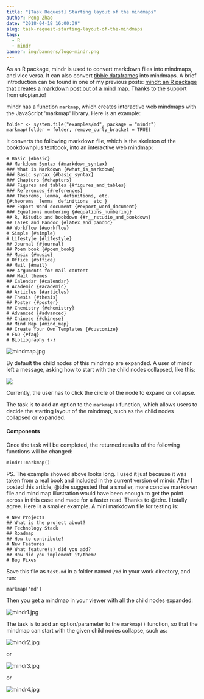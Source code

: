 ```yaml
---
title: "[Task Request] Starting layout of the mindmaps"
author: Peng Zhao
date: "2018-04-18 16:00:39"
slug: task-request-starting-layout-of-the-mindmaps
tags: 
  - R
  - mindr
banner: img/banners/logo-mindr.png
---
```



As an R package, mindr is used to convert markdown files into mindmaps, and vice versa. It can also convert [tibble dataframes](https://steemit.com/utopian-io/@dapeng/new-features-mindr-supports-tibble-dataframes) into mindmaps. A brief introduction can be found in one of my previous posts: [mindr: an R package that creates a markdown post out of a mind map](https://steemit.com/utopian-io/@dapeng/mindr-an-r-package-that-creates-a-markdown-post-out-of-a-mind-map). Thanks to the support from utopian.io!

<!--more-->


mindr has a function `markmap`, which creates interactive web mindmaps with the JavaScript 'markmap' library. Here is an example:

```
folder <- system.file("examples/md", package = "mindr")
markmap(folder = folder, remove_curly_bracket = TRUE)
```

It converts the following markdown file, which is the skeleton of the bookdownplus textbook, into an interactive web mindmap:



```
# Basic {#basic}
## Markdown Syntax {#markdown_syntax}
### What is Markdown {#what_is_markdown}
### Basic syntax {#basic_syntax}
### Chapters {#chapters}
### Figures and tables {#figures_and_tables}
### References {#references}
### Theorems, lemma, definitions, etc. {#theorems__lemma__definitions__etc_}
### Export Word document {#export_word_document}
### Equations numbering {#equations_numbering}
## R, RStudio and bookdown {#r__rstudio_and_bookdown}
## LaTeX and Pandoc {#latex_and_pandoc}
## Workflow {#workflow}
# Simple {#simple}
# Lifestyle {#lifestyle}
## Journal {#journal}
## Poem book {#poem_book}
## Music {#music}
# Office {#office}
## Mail {#mail}
### Arguments for mail content
### Mail themes
## Calendar {#calendar}
# Academic {#academic}
## Articles {#articles}
## Thesis {#thesis}
## Poster {#poster}
## Chemistry {#chemistry}
# Advanced {#advanced}
## Chinese {#chinese}
## Mind Map {#mind_map}
## Create Your Own Templates {#customize}
# FAQ {#faq}
# Bibliography {-}
```

![mindmap.jpg](https://cdn.utopian.io/posts/76292519efd8b3c6f4ed6b285171b8474480mindmap.jpg)

By default the child nodes of this mindmap are expanded. A user of mindr left a message, asking how  to start with the child nodes collapsed, like this:



![](https://user-images.githubusercontent.com/22788747/31603595-3d2cb746-b293-11e7-9ebf-6150ab907fc1.JPG)



Currently, the user has to click the circle of the node to expand or collapse. 

The task is to add an option to the `markmap()` function, which allows users to decide the starting layout of the mindmap, such as the child nodes collapsed or expanded.

#### Components

Once the task will be completed, the returned results of the following functions will be changed:

```
mindr::markmap()
```

PS. The example showed above looks long. I used it just because it was taken from a real book and included in the current version of mindr. After I posted this article, @tdre suggested that a smaller, more concise markdown file and mind map illustration would have been enough to get the point across in this case and made for a faster read. Thanks to @tdre. I totally agree. Here is a smaller example.  A mini markdown file for testing is:

```
# New Projects
## What is the project about?
## Technology Stack
## Roadmap
## How to contribute?
# New Features
## What feature(s) did you add?
## How did you implement it/them?
# Bug Fixes
```

Save this file as `test.md` in a folder named `/md` in your work directory, and run:

```
markmap('md')
```

Then you get a mindmap in your viewer with all the child nodes expanded:

![mindr1.jpg](https://steemitimages.com/DQmbscT3pXUjFP3c5G1Pk11gmjsgd6NfnA18bn9qRsEVhTJ/mindr1.jpg)

The task is to add an option/parameter to the `markmap()` function, so that the mindmap can start with the given child  nodes collapse, such as:

![mindr2.jpg](https://steemitimages.com/DQmU8tcNLKHbdyrc8RYzwAEdfQVQtUYPboZt6JnyFCxnzuY/mindr2.jpg)

or

![mindr3.jpg](https://steemitimages.com/DQmSxs5fVTnfFpVxsB3pkPDENSjsJ6CC3AP4FWB8cxathCy/mindr3.jpg)

or

![mindr4.jpg](https://steemitimages.com/DQmX9gQznUh7ggfGD17NB1jqJkJFR42GixK2uwvDRVxFJgK/mindr4.jpg)

